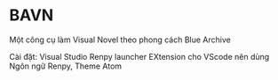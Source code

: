 # BAVN
Một công cụ làm Visual Novel theo phong cách Blue Archive

Cài đặt:
Visual Studio
Renpy launcher
EXtension cho VScode nên dùng
Ngôn ngữ Renpy, Theme Atom
